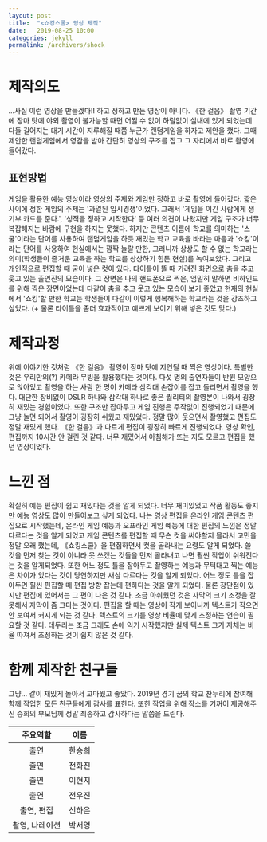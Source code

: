```yaml
---
layout: post
title:  "<쇼킹스쿨> 영상 제작"
date:   2019-08-25 10:00
categories: jekyll
permalink: /archivers/shock
---
```


# 제작의도

...사실 이런 영상을 만들겠다!! 하고 정하고 만든 영상이 아니다. 《한 걸음》 촬영 기간에 장마 탓에 야외 촬영이 불가능할 때면 어쩔 수 없이 하릴없이 실내에 있게 되었는데 다들 길어지는 대기 시간이 지루해질 때쯤 누군가 랜덤게임을 하자고 제안을 했다. 그때 제안한 랜덤게임에서 영감을 받아 간단히 영상의 구조를 잡고 그 자리에서 바로 촬영에 들어갔다. 

## 표현방법

게임을 활용한 예능 영상이라 영상의 주제와 게임만 정하고 바로 촬영에 들어갔다. 짧은 사이에 정한 게임의 주제는 '과열된 입시경쟁'이었다. 그래서 '게임을 이긴 사람에게 생기부 카드를 준다.', '성적을 정하고 시작한다' 등 여러 의견이 나왔지만 게임 구조가 너무 복잡해지는 바람에 구현을 하지는 못했다. 하지만 콘텐츠 이름에 학교를 의미하는 '스쿨'이라는 단어를 사용하여 랜덤게임을 하듯 재밌는 학교 교육을 바라는 마음과 '쇼킹'이라는 단어를 사용하여 현실에서는 깜짝 놀랄 만한, 그러니까 상상도 할 수 없는 학교라는 의미(학생들이 즐거운 교육을 하는 학교를 상상하기 힘든 현실)를 녹여보았다. 그리고 개인적으로 편집할 때 굳이 넣은 컷이 있다. 타이틀이 뜰 때 가려진 화면으로 춤을 추고 웃고 있는 출연진의 모습이다. 그 장면은 나의 핸드폰으로 찍은, 엄밀히 말하면 비하인드를 위해 찍은 장면이었는데 다같이 춤을 추고 웃고 있는 모습이 보기 좋았고 현재의 현실에서 '쇼킹'할 만한 학교는 학생들이 다같이 이렇게 행복해하는 학교라는 것을 강조하고 싶었다. (+ 물론 타이틀을 좀더 효과적이고 예쁘게 보이기 위해 넣은 것도 맞다.)  

# 제작과정 

위에 이야기한 것처럼 《한 걸음》 촬영이 장마 탓에 지연될 때 찍은 영상이다. 특별한 것은 우리만의(?) 카메라 무빙을 활용했다는 것이다. 다섯 명의 출연자들이 반원 모양으로 앉아있고 촬영을 하는 사람 한 명이 카메라 삼각대 손잡이를 잡고 돌리면서 촬영을 했다. 대단한 장비없이 DSLR 하나와 삼각대 하나로 좋은 퀄리티의 촬영본이 나와서 굉장히 재밌는 경험이었다. 또한 구조만 잡아두고 게임 진행은 주작없이 진행되었기 때문에 그냥 놀면 되어서 촬영이 굉장히 쉬웠고 재밌었다. 정말 많이 웃으면서 촬영했고 편집도 정말 재밌게 했다. 《한 걸음》과 다르게 편집이 굉장히 빠르게 진행되었다. 영상 확인, 편집까지 10시간 안 걸린 것 같다. 너무 재밌어서 아침해가 뜨는 지도 모르고 편집을 했던 영상이었다. 

# 느낀 점

확실히 예능 편집이 쉽고 재밌다는 것을 알게 되었다. 너무 재미있었고 작품 활동도 좋지만 예능 영상도 많이 만들어보고 싶게 되었다. 나는 영상 편집을 온라인 게임 콘텐츠 편집으로 시작했는데, 온라인 게임 예능과 오프라인 게임 예능에 대한 편집의 느낌은 정말 다르다는 것을 알게 되었고 게임 콘텐츠를 편집할 때 무슨 컷을 써야할지 몰라서 고민을 정말 오래 했는데, 《쇼킹스쿨》을 편집하면서 컷을 골라내는 요령도 알게 되었다. 쓸 것을 먼저 찾는 것이 아니라 못 쓰겠는 것들을 먼저 골라내고 나면 훨씬 작업이 쉬워진다는 것을 알게되었다. 또한 어느 정도 틀을 잡아두고 촬영하는 예능과 무턱대고 찍는 예능은 차이가 있다는 것이 당연하지만 새삼 다르다는 것을 알게 되었다. 어느 정도 틀을 잡아두면 훨씬 편집할 때 편집 방향 잡는데 편하다는 것을 알게 되었다. 물론 장단점이 있지만 편집에 있어서는 그 편이 나은 것 같다. 조금 아쉬웠던 것은 자막의 크기 조정을 잘못해서 자막이 좀 크다는 것이다. 편집을 할 때는 영상이 작게 보이니까 텍스트가  작으면 안 보여서 커지게 되는 것 같다. 텍스트의 크기를 영상 비율에 맞게 조정하는 연습이 필요할 것 같다. 테두리는 조금 그래도 손에 익기 시작했지만 실제 텍스트 크기 자체는 비율 따져서 조정하는 것이 쉽지 않은 것 같다. 

# 함께 제작한 친구들

그냥... 같이 재밌게 놀아서 고마웠고 좋았다. 2019년 경기 꿈의 학교 찬누리에 참여해 함께 작업한 모든 친구들에게 감사를 표한다. 또한 작업을 위해 장소를 기꺼이 제공해주신 승희의 부모님께 정말 죄송하고 감사하다는 말씀을 드린다.

| 주요역할 | 이름 | 
|:-----:|:----:|
| 출연 | 한승희 | 
| 출연 | 전화진 | 
| 출연 | 이현지 |  
| 출연 | 전우진 | 
| 출연, 편집 | 신하은 | 
| 촬영, 나레이션 | 박서영 |  
